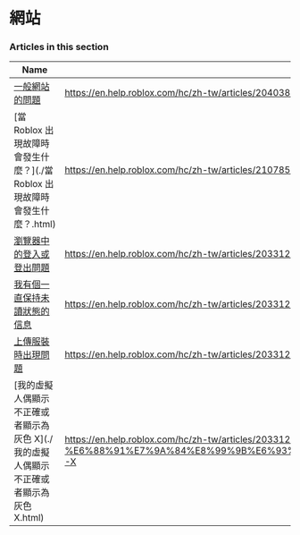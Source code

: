 # 網站  
### Articles in this section
Name|URL
-|-
[一般網站的問題](./一般網站的問題.html) |https://en.help.roblox.com/hc/zh-tw/articles/204038784-%E4%B8%80%E8%88%AC%E7%B6%B2%E7%AB%99%E7%9A%84%E5%95%8F%E9%A1%8C
[當 Roblox 出現故障時會發生什麼？](./當 Roblox 出現故障時會發生什麼？.html) |https://en.help.roblox.com/hc/zh-tw/articles/210785523-%E7%95%B6-Roblox-%E5%87%BA%E7%8F%BE%E6%95%85%E9%9A%9C%E6%99%82%E6%9C%83%E7%99%BC%E7%94%9F%E4%BB%80%E9%BA%BC
[瀏覽器中的登入或登出問題](./瀏覽器中的登入或登出問題.html) |https://en.help.roblox.com/hc/zh-tw/articles/203312820-%E7%80%8F%E8%A6%BD%E5%99%A8%E4%B8%AD%E7%9A%84%E7%99%BB%E5%85%A5%E6%88%96%E7%99%BB%E5%87%BA%E5%95%8F%E9%A1%8C
[我有個一直保持未讀狀態的信息](./我有個一直保持未讀狀態的信息.html) |https://en.help.roblox.com/hc/zh-tw/articles/203312970-%E6%88%91%E6%9C%89%E5%80%8B%E4%B8%80%E7%9B%B4%E4%BF%9D%E6%8C%81%E6%9C%AA%E8%AE%80%E7%8B%80%E6%85%8B%E7%9A%84%E4%BF%A1%E6%81%AF
[上傳服裝時出現問題](./上傳服裝時出現問題.html) |https://en.help.roblox.com/hc/zh-tw/articles/203312930-%E4%B8%8A%E5%82%B3%E6%9C%8D%E8%A3%9D%E6%99%82%E5%87%BA%E7%8F%BE%E5%95%8F%E9%A1%8C
[我的虛擬人偶顯示不正確或者顯示為灰色 X](./我的虛擬人偶顯示不正確或者顯示為灰色 X.html) |https://en.help.roblox.com/hc/zh-tw/articles/203312960-%E6%88%91%E7%9A%84%E8%99%9B%E6%93%AC%E4%BA%BA%E5%81%B6%E9%A1%AF%E7%A4%BA%E4%B8%8D%E6%AD%A3%E7%A2%BA%E6%88%96%E8%80%85%E9%A1%AF%E7%A4%BA%E7%82%BA%E7%81%B0%E8%89%B2-X